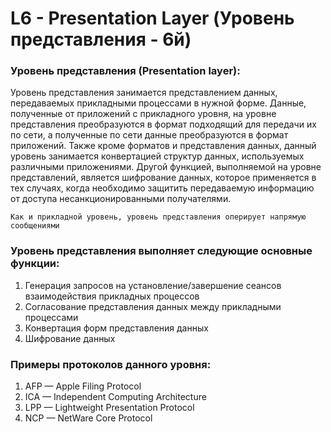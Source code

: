 # L6 - Presentation Layer (Уровень представления - 6й)

### Уровень представления (Presentation layer): 

Уровень представления занимается представлением данных, передаваемых прикладными процессами в нужной форме. Данные, полученные от приложений с прикладного уровня, на уровне представления преобразуются в формат подходящий для передачи их по сети, а полученные по сети данные преобразуются в формат приложений. Также кроме форматов и представления данных, данный уровень занимается конвертацией структур данных, используемых различными приложениями. Другой функцией, выполняемой на уровне представлений, является шифрование данных, которое применяется в тех случаях, когда необходимо защитить передаваемую информацию от доступа несанкционированными получателями.

``Как и прикладной уровень, уровень представления оперирует напрямую сообщениями``

### Уровень представления выполняет следующие основные функции:

1. Генерация запросов на установление/завершение сеансов взаимодействия прикладных процессов
2. Согласование представления данных между прикладными процессами
3. Конвертация форм представления данных
4. Шифрование данных

### Примеры протоколов данного уровня:

1. AFP — Apple Filing Protocol
2. ICA — Independent Computing Architecture
3. LPP — Lightweight Presentation Protocol
4. NCP — NetWare Core Protocol
